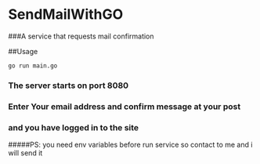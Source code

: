 # SendMailWithGO

###A service that requests mail confirmation

##Usage
```azure
go run main.go
```

### The server starts on port 8080

### Enter Your email address and confirm message at your post 

### and you have logged in to the site

#####PS: you need env variables before run service so contact to me and i will send it 

